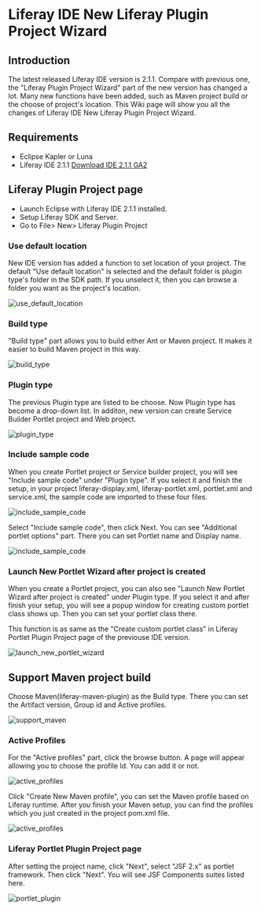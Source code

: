 # Liferay IDE New Liferay Plugin Project Wizard ##

##
## Introduction
The latest released Liferay IDE version is 2.1.1. Compare with previous one, the "Liferay Plugin Project Wizard" part of the new version has changed a lot. Many new functions have been added, such as Maven project build or the choose of project's location. This Wiki page will show you all the changes of Liferay IDE New Liferay Plugin Project Wizard.

## Requirements

- Eclipse Kapler or Luna
- Liferay IDE 2.1.1 [Download IDE 2.1.1 GA2](https://www.liferay.com/downloads/liferay-projects/liferay-ide)

## Liferay Plugin Project page
- Launch Eclipse with Liferay IDE 2.1.1 installed.
- Setup Liferay SDK and Server.
- Go to File> New> Liferay Plugin Project

### Use default location ###

New IDE version has added a function to set location of your project. The default "Use default location" is selected and the default folder is plugin type's folder in the SDK path. If you unselect it, then you can browse a folder you want as the project's location.

![use_default_location](/github/liferay-docs/tree/master/develop/new-articles/liferay_ide_new_liferay_plugin_project_wizard/img/wizard0.jpg)

### Build type ###

"Build type" part allows you to build either Ant or Maven project. It makes it easier to build Maven project in this way.

![build_type](/github/liferay-docs/tree/master/develop/new-articles/liferay_ide_new_liferay_plugin_project_wizard/img/wizard1.jpg)

### Plugin type ###

The previous Plugin type are listed to be choose. Now Plugin type has become a drop-down list. In additon, new version can create Service Builder Portlet project and Web project.

![plugin_type](/github/liferay-docs/tree/master/develop/new-articles/liferay_ide_new_liferay_plugin_project_wizard/img/wizard2.jpg)

### Include sample code ###

When you create Portlet project or Service builder project, you will see "Include sample code" under "Plugin type". If you select it and finish the setup, in your project liferay-display.xml, liferay-portlet.xml, portlet.xml and service.xml, the sample code are imported to these four files.

![include_sample_code](/github/liferay-docs/tree/master/develop/new-articles/liferay_ide_new_liferay_plugin_project_wizard/img/wizard3.jpg)

Select "Include sample code", then click Next. You can see "Additional portlet options" part. There you can set Portlet name and Display name.

![include_sample_code](/github/liferay-docs/tree/master/develop/new-articles/liferay_ide_new_liferay_plugin_project_wizard/img/wizard4.jpg)

### Launch New Portlet Wizard after project is created ###

When you create a Portlet project, you can also see "Launch New Portlet Wizard after project is created" under Plugin type. If you select it and after finish your setup, you will see a popup window for creating custom portlet class shows up. Then you can set your portlet class there.

This function is as same as the "Create custom portlet class" in Liferay Portlet Plugin Project page of the previouse IDE version.

![launch_new_portlet_wizard](/github/liferay-docs/tree/master/develop/new-articles/liferay_ide_new_liferay_plugin_project_wizard/img/wizard5.jpg)

## Support Maven project build

Choose Maven(liferay-maven-plugin) as the Build type. There you can set the Artifact version, Group id and Active profiles.

![support_maven](/github/liferay-docs/tree/master/develop/new-articles/liferay_ide_new_liferay_plugin_project_wizard/img/wizard6.jpg)

### Active Profiles

For the "Active profiles" part, click the browse button. A page will appear allowing you to choose the profile Id. You can add it or not.

![active_profiles](/github/liferay-docs/tree/master/develop/new-articles/liferay_ide_new_liferay_plugin_project_wizard/img/wizard7.jpg)

Click "Create New Maven profile", you can set the Maven profile based on Liferay runtime. After you finish your Maven setup, you can find the profiles which you just created in the project pom.xml file.

![active_profiles](/github/liferay-docs/tree/master/develop/new-articles/liferay_ide_new_liferay_plugin_project_wizard/img/wizard8.jpg)

### Liferay Portlet Plugin Project page

After setting the project name, click "Next", select "JSF 2.x" as portlet framework. Then click "Next". You will see JSF Components suites listed here.

![portlet_plugin](/github/liferay-docs/tree/master/develop/new-articles/liferay_ide_new_liferay_plugin_project_wizard/img/wizard9.jpg)
